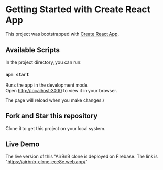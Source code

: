 # Getting Started with Create React App

This project was bootstrapped with [Create React App](https://github.com/facebook/create-react-app).

## Available Scripts

In the project directory, you can run:

### `npm start`

Runs the app in the development mode.\
Open [http://localhost:3000](http://localhost:3000) to view it in your browser.

The page will reload when you make changes.\


## Fork and Star this repository
Clone it to get this project on your local system.

## Live Demo 
The live version of this "AirBnB clone is deployed on Firebase.
The link is "https://airbnb-clone-ece8e.web.app/"